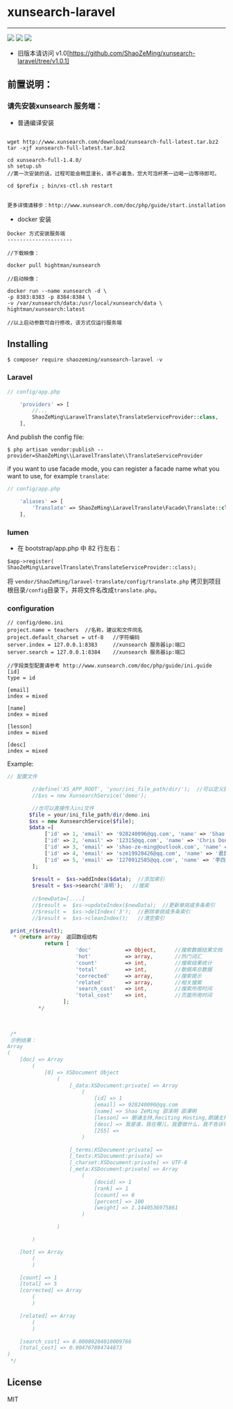 # xunsearch-laravel
---
[![](https://travis-ci.org/ShaoZeMing/xunsearch-laravel.svg?branch=master)](https://travis-ci.org/ShaoZeMing/xunsearch-laravel) 
[![](https://img.shields.io/packagist/v/ShaoZeMing/xunsearch-laravel.svg)](https://packagist.org/packages/shaozeming/xunsearch-laravel) 
[![](https://img.shields.io/packagist/dt/ShaoZeMing/xunsearch-laravel.svg)](https://packagist.org/packages/stichoza/shaozeming/xunsearch-laravel)


- 旧版本请访问 v1.0[https://github.com/ShaoZeMing/xunsearch-laravel/tree/v1.0.1]


## 前置说明：

### 请先安装xunsearch 服务端：

- 普通编译安装

```

wget http://www.xunsearch.com/download/xunsearch-full-latest.tar.bz2
tar -xjf xunsearch-full-latest.tar.bz2

cd xunsearch-full-1.4.0/
sh setup.sh  
//第一次安装的话，过程可能会稍显漫长，请不必着急，您大可泡杯茶一边喝一边等待即可。
               
cd $prefix ; bin/xs-ctl.sh restart


更多详情请移步：http://www.xunsearch.com/doc/php/guide/start.installation
```

- docker 安装
```$xslt
Docker 方式安装服务端
---------------------

//下载映像：

docker pull hightman/xunsearch

//启动映像：

docker run --name xunsearch -d \
-p 8383:8383 -p 8384:8384 \
-v /var/xunsearch/data:/usr/local/xunsearch/data \
hightman/xunsearch:latest

//以上启动参数可自行修改，该方式仅运行服务端

```



## Installing

```shell
$ composer require shaozeming/xunsearch-laravel -v
```
### Laravel



```php
// config/app.php

    'providers' => [
        //...
        ShaoZeMing\LaravelTranslate\TranslateServiceProvider::class,    //This is default in laravel 5.5
    ],
```

And publish the config file: 

```shell
$ php artisan vendor:publish --provider=ShaoZeMing\\LaravelTranslate\\TranslateServiceProvider
```

if you want to use facade mode, you can register a facade name what you want to use, for example `translate`: 

```php
// config/app.php

    'aliases' => [
        'Translate' => ShaoZeMing\LaravelTranslate\Facade\Translate::class,   //This is default in laravel 5.5
    ],
```

### lumen

- 在 bootstrap/app.php 中 82 行左右：
```
$app->register( ShaoZeMing\LaravelTranslate\TranslateServiceProvider::class);
```
将 `vendor/ShaoZeMing/laravel-translate/config/translate.php` 拷贝到项目根目录`/config`目录下，并将文件名改成`translate.php`。


### configuration 

```
// config/demo.ini
project.name = teachers  //名称，建议和文件同名
project.default_charset = utf-8   //字符编码
server.index = 127.0.0.1:8383     //xunsearch 服务器ip:端口
server.search = 127.0.0.1:8384    //xunsearch 服务器ip:端口

//字段类型配置请参考 http://www.xunsearch.com/doc/php/guide/ini.guide
[id]
type = id           

[email]
index = mixed

[name]
index = mixed

[lesson]
index = mixed

[desc]
index = mixed

```



Example:

```php
// 配置文件

        //define('XS_APP_ROOT', 'your/ini_file_path/dir/');  //可以定义配置文件目录
        //$xs = new XunsearchService('demo');

        //也可以直接传入ini文件
       $file = your/ini_file_path/dir/demo.ini
       $xs = new XunsearchService($file);
       $data =[
            ['id' => 1, 'email' => '928240096@qq.com', 'name' => 'Shao ZeMing 邵泽明 邵澤明', 'lesson' => '朗诵主持,Reciting Hosting,朗誦主持，','desc'=>'我是谁，我在哪儿，我要做什么，我不告诉你'],
            ['id' => 2, 'email' => '12315@qq.com', 'name' => 'Chris Dong 董胜君  董勝君', 'lesson' => '朗诵主持,Reciting Hosting,朗誦主持，演講辯論，speech debate，演讲辩论','desc'=>'如果有一天，我走了，你应该知道我去了哪儿'],
            ['id' => 3, 'email' => 'shao-ze-ming@outlook.com', 'name' => '二傻子 Two fools', 'lesson' => '朗诵主持,Reciting Hosting,朗誦主持，','desc'=>'最近头发掉的厉害，我该怎么办好呀'],
            ['id' => 4, 'email' => 'szm19920426@qq.com', 'name' => '君莫笑 jun mo xiao 君莫笑', 'lesson' => '写作批改,writing correction,寫作批改,国学经典,National Classics,國學經典','desc'=>'哎呀，脑壳疼，脑壳疼，脑壳疼'],
            ['id' => 5, 'email' => '1270912585@qq.com', 'name' => '李四，li si 李四', 'lesson' => '朗诵主持,Reciting Hosting,朗誦主持，演講辯論，speech debate，演讲辩论，国学经典,National Classics,國學經典','desc'=>'你知道我对你不静静是喜欢'],
        ];
         
        $result =  $xs->addIndex($data);  //添加索引
        $result = $xs->search('泽明');   //搜索
        
        //$newData=[....]
        //$result =  $xs->updateIndex($newData);  //更新单挑或多条索引
        //$result =  $xs->delIndex('3');  //删除单挑或多条索引
        //$result =  $xs->cleanIndex();   //清空索引

 print_r($result);
  * @return array  返回数组结构
            return [
                      'doc'           => Object,      //搜索数据结果文档
                      'hot'           => array,       //热门词汇
                      'count'         => int,         //搜索结果统计
                      'total'         => int,         //数据库总数据
                      'corrected'     => array,       //搜索提示
                      'related'       => array,       //相关搜索
                      'search_cost'   => int,         //搜索所用时间
                      'total_cost'    => int,         //页面所用时间
                  ];
          */
 

 
 /*
 示例结果：
Array
(
    [doc] => Array
        (
            [0] => XSDocument Object
                (
                    [_data:XSDocument:private] => Array
                        (
                            [id] => 1
                            [email] => 928240096@qq.com
                            [name] => Shao ZeMing 邵泽明 邵澤明
                            [lesson] => 朗诵主持,Reciting Hosting,朗誦主持，
                            [desc] => 我是谁，我在哪儿，我要做什么，我不告诉你
                            [255] => 
                        )

                    [_terms:XSDocument:private] => 
                    [_texts:XSDocument:private] => 
                    [_charset:XSDocument:private] => UTF-8
                    [_meta:XSDocument:private] => Array
                        (
                            [docid] => 1
                            [rank] => 1
                            [ccount] => 0
                            [percent] => 100
                            [weight] => 1.1440536975861
                        )

                )

        )

    [hot] => Array
        (
        )

    [count] => 1
    [total] => 5
    [corrected] => Array
        (
        )

    [related] => Array
        (
        )

    [search_cost] => 0.00080204010009766
    [total_cost] => 0.004767894744873
)
 */

```

## License

MIT
